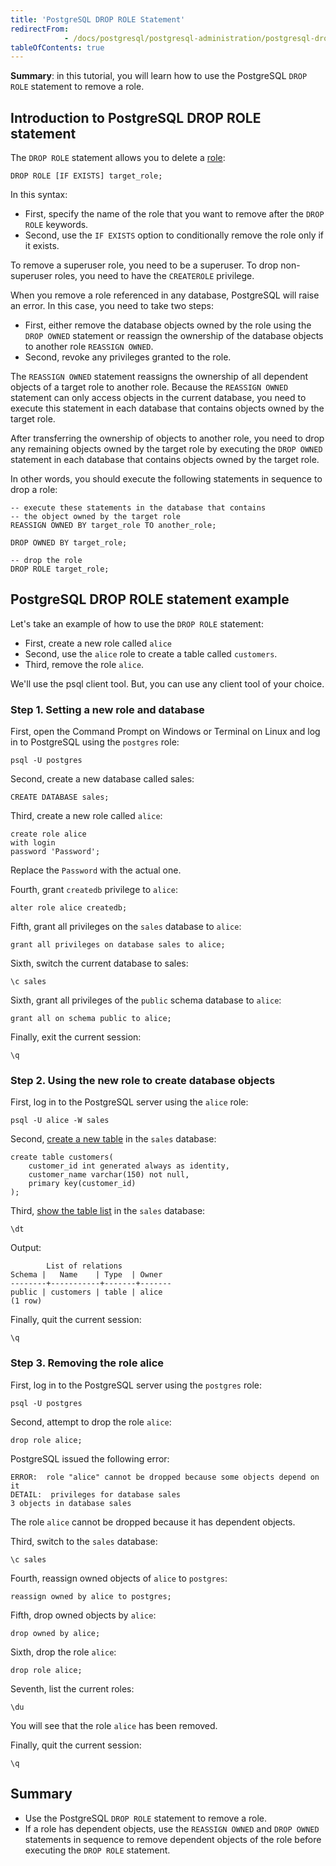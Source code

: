 ```yaml
---
title: 'PostgreSQL DROP ROLE Statement'
redirectFrom: 
            - /docs/postgresql/postgresql-administration/postgresql-drop-role
tableOfContents: true
---
```


**Summary**: in this tutorial, you will learn how to use the PostgreSQL `DROP ROLE` statement to remove a role.

## Introduction to PostgreSQL DROP ROLE statement

The `DROP ROLE` statement allows you to delete a [role](/docs/postgresql/postgresql-administration/postgresql-roles):

```
DROP ROLE [IF EXISTS] target_role;
```

In this syntax:

- First, specify the name of the role that you want to remove after the `DROP ROLE` keywords.
- Second, use the `IF EXISTS` option to conditionally remove the role only if it exists.

To remove a superuser role, you need to be a superuser. To drop non-superuser roles, you need to have the `CREATEROLE` privilege.

When you remove a role referenced in any database, PostgreSQL will raise an error. In this case, you need to take two steps:

- First, either remove the database objects owned by the role using the `DROP OWNED` statement or reassign the ownership of the database objects to another role `REASSIGN OWNED`.
- Second, revoke any privileges granted to the role.

The `REASSIGN OWNED` statement reassigns the ownership of all dependent objects of a target role to another role. Because the `REASSIGN OWNED` statement can only access objects in the current database, you need to execute this statement in each database that contains objects owned by the target role.

After transferring the ownership of objects to another role, you need to drop any remaining objects owned by the target role by executing the `DROP OWNED` statement in each database that contains objects owned by the target role.

In other words, you should execute the following statements in sequence to drop a role:

```
-- execute these statements in the database that contains
-- the object owned by the target role
REASSIGN OWNED BY target_role TO another_role;

DROP OWNED BY target_role;

-- drop the role
DROP ROLE target_role;
```

## PostgreSQL DROP ROLE statement example

Let's take an example of how to use the `DROP ROLE` statement:

- First, create a new role called `alice`
- Second, use the `alice` role to create a table called `customers`.
- Third, remove the role `alice`.

We'll use the psql client tool. But, you can use any client tool of your choice.

### Step 1. Setting a new role and database

First, open the Command Prompt on Windows or Terminal on Linux and log in to PostgreSQL using the `postgres` role:

```
psql -U postgres
```

Second, create a new database called sales:

```
CREATE DATABASE sales;
```

Third, create a new role called `alice`:

```
create role alice
with login
password 'Password';
```

Replace the `Password` with the actual one.

Fourth, grant `createdb` privilege to `alice`:

```
alter role alice createdb;
```

Fifth, grant all privileges on the `sales` database to `alice`:

```
grant all privileges on database sales to alice;
```

Sixth, switch the current database to sales:

```
\c sales
```

Sixth, grant all privileges of the `public` schema database to `alice`:

```
grant all on schema public to alice;
```

Finally, exit the current session:

```
\q
```

### Step 2. Using the new role to create database objects

First, log in to the PostgreSQL server using the `alice` role:

```
psql -U alice -W sales
```

Second, [create a new table](/docs/postgresql/postgresql-create-table) in the `sales` database:

```
create table customers(
    customer_id int generated always as identity,
    customer_name varchar(150) not null,
    primary key(customer_id)
);
```

Third, [show the table list](https://www.postgresqltutorial.com/postgresql-administration/postgresql-show-tables/) in the `sales` database:

```
\dt
```

Output:

```
        List of relations
Schema |   Name    | Type  | Owner
--------+-----------+-------+-------
public | customers | table | alice
(1 row)
```

Finally, quit the current session:

```
\q
```

### Step 3. Removing the role alice

First, log in to the PostgreSQL server using the `postgres` role:

```
psql -U postgres
```

Second, attempt to drop the role `alice`:

```
drop role alice;
```

PostgreSQL issued the following error:

```
ERROR:  role "alice" cannot be dropped because some objects depend on it
DETAIL:  privileges for database sales
3 objects in database sales
```

The role `alice` cannot be dropped because it has dependent objects.

Third, switch to the `sales` database:

```
\c sales
```

Fourth, reassign owned objects of `alice` to `postgres`:

```
reassign owned by alice to postgres;
```

Fifth, drop owned objects by `alice`:

```
drop owned by alice;
```

Sixth, drop the role `alice`:

```
drop role alice;
```

Seventh, list the current roles:

```
\du
```

You will see that the role `alice` has been removed.

Finally, quit the current session:

```
\q
```

## Summary

- Use the PostgreSQL `DROP ROLE` statement to remove a role.
- If a role has dependent objects, use the `REASSIGN OWNED` and `DROP OWNED` statements in sequence to remove dependent objects of the role before executing the `DROP ROLE` statement.
